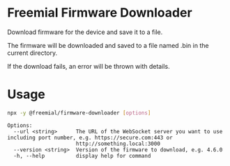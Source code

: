 # Freemial Firmware Downloader
Download firmware for the device and save it to a file.

The firmware will be downloaded and saved to a file named <version>.bin in the current directory.

If the download fails, an error will be thrown with details.

# Usage

```bash
npx -y @freemial/firmware-downloader [options]
```

```
Options:
  --url <string>      The URL of the WebSocket server you want to use including port number, e.g. https://secure.com:443 or
                      http://something.local:3000
  --version <string>  Version of the firmware to download, e.g. 4.6.0
  -h, --help          display help for command
```
